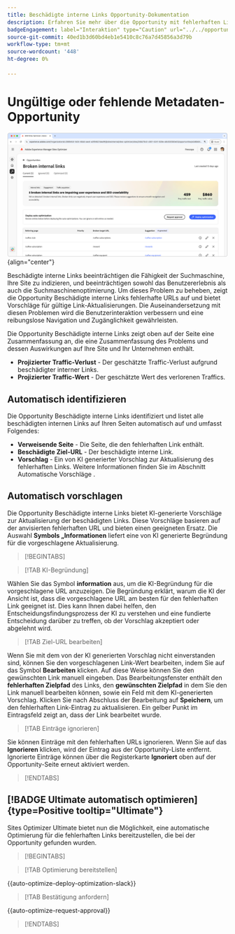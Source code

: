 ```yaml
---
title: Beschädigte interne Links Opportunity-Dokumentation
description: Erfahren Sie mehr über die Opportunity mit fehlerhaften Links und wie Sie sie zur Verbesserung der Interaktion mit Ihrer Website verwenden können.
badgeEngagement: label="Interaktion" type="Caution" url="../../opportunity-types/engagement.md" tooltip="Interaktion"
source-git-commit: 40ed1b3d60bd4eb1e5410c8c76a7d45856a3d79b
workflow-type: tm+mt
source-wordcount: '448'
ht-degree: 0%

---
```



# Ungültige oder fehlende Metadaten-Opportunity

![Gelegenheit für fehlerhafte interne Links](./assets/broken-internal-links/hero.png){align="center"}

Beschädigte interne Links beeinträchtigen die Fähigkeit der Suchmaschine, Ihre Site zu indizieren, und beeinträchtigen sowohl das Benutzererlebnis als auch die Suchmaschinenoptimierung. Um dieses Problem zu beheben, zeigt die Opportunity Beschädigte interne Links fehlerhafte URLs auf und bietet Vorschläge für gültige Link-Aktualisierungen. Die Auseinandersetzung mit diesen Problemen wird die Benutzerinteraktion verbessern und eine reibungslose Navigation und Zugänglichkeit gewährleisten.

Die Opportunity Beschädigte interne Links zeigt oben auf der Seite eine Zusammenfassung an, die eine Zusammenfassung des Problems und dessen Auswirkungen auf Ihre Site und Ihr Unternehmen enthält.

* **Projizierter Traffic-Verlust** - Der geschätzte Traffic-Verlust aufgrund beschädigter interner Links.
* **Projizierter Traffic-Wert** - Der geschätzte Wert des verlorenen Traffics.

## Automatisch identifizieren

<!---![Auto-identify broken internal links](./assets/missing-or-invalid-metadata/auto-identify.png){align="center"}-->

Die Opportunity Beschädigte interne Links identifiziert und listet alle beschädigten internen Links auf Ihren Seiten automatisch auf und umfasst Folgendes:

* **Verweisende Seite** - Die Seite, die den fehlerhaften Link enthält.
* **Beschädigte Ziel-URL** - Der beschädigte interne Link.
* **Vorschlag** - Ein von KI generierter Vorschlag zur Aktualisierung des fehlerhaften Links. Weitere Informationen finden Sie im Abschnitt Automatische Vorschläge .

## Automatisch vorschlagen

<!--![Auto-suggest broken internal links](./assets/broken-internal-links/auto-suggest.png){align="center"}-->

Die Opportunity Beschädigte interne Links bietet KI-generierte Vorschläge zur Aktualisierung der beschädigten Links. Diese Vorschläge basieren auf der anvisierten fehlerhaften URL und bieten einen geeigneten Ersatz. Die Auswahl **Symbols „Informationen** liefert eine von KI generierte Begründung für die vorgeschlagene Aktualisierung.


>[!BEGINTABS]

>[!TAB KI-Begründung]

<!--[AI rationale of broken internal links](./assets/broken-internal-links/auto-suggest-ai-rationale.png) -->

Wählen Sie das Symbol **information** aus, um die KI-Begründung für die vorgeschlagene URL anzuzeigen. Die Begründung erklärt, warum die KI der Ansicht ist, dass die vorgeschlagene URL am besten für den fehlerhaften Link geeignet ist. Dies kann Ihnen dabei helfen, den Entscheidungsfindungsprozess der KI zu verstehen und eine fundierte Entscheidung darüber zu treffen, ob der Vorschlag akzeptiert oder abgelehnt wird.

>[!TAB Ziel-URL bearbeiten]

<!--![Edit suggested URL of broken internal links](./assets/broken-internal-links/edit-target-url.png){align="center"}-->

Wenn Sie mit dem von der KI generierten Vorschlag nicht einverstanden sind, können Sie den vorgeschlagenen Link-Wert bearbeiten, indem Sie auf das Symbol **Bearbeiten** klicken. Auf diese Weise können Sie den gewünschten Link manuell eingeben. Das Bearbeitungsfenster enthält den **fehlerhaften Zielpfad** des Links, den **gewünschten Zielpfad** in dem Sie den Link manuell bearbeiten können, sowie ein Feld mit dem KI-generierten Vorschlag. Klicken Sie nach Abschluss der Bearbeitung auf **Speichern**, um den fehlerhaften Link-Eintrag zu aktualisieren. Ein gelber Punkt im Eintragsfeld zeigt an, dass der Link bearbeitet wurde.

>[!TAB Einträge ignorieren]

<!--![Ignore broken links](./assets/broken-internal-links/ignore.png){align="center"}-->

Sie können Einträge mit den fehlerhaften URLs ignorieren. Wenn Sie auf das **Ignorieren** klicken, wird der Eintrag aus der Opportunity-Liste entfernt. Ignorierte Einträge können über die Registerkarte **Ignoriert** oben auf der Opportunity-Seite erneut aktiviert werden.

>[!ENDTABS]


## [!BADGE Ultimate automatisch optimieren]{type=Positive tooltip="Ultimate"}


<!---![Auto-optimize suggested invalid or missing metadata](./assets/broken-internal-links/auto-optimize.png){align="center"}-->

Sites Optimizer Ultimate bietet nun die Möglichkeit, eine automatische Optimierung für die fehlerhaften Links bereitzustellen, die bei der Opportunity gefunden wurden. <!--- TBD-need more in-depth and opportunity specific information here. What does the auto-optimization do?-->


>[!BEGINTABS]

>[!TAB Optimierung bereitstellen]

{{auto-optimize-deploy-optimization-slack}}

>[!TAB Bestätigung anfordern]

{{auto-optimize-request-approval}}

>[!ENDTABS]

